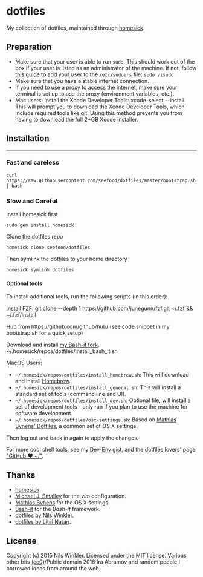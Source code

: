 dotfiles
========

My collection of dotfiles, maintained through [homesick](https://github.com/technicalpickles/homesick).

## Preparation

* Make sure that your user is able to run `sudo`. This should work out of the box if your user is listed as an administrator of the machine. If not, follow [this guide](http://osxdaily.com/2014/02/06/add-user-sudoers-file-mac/) to add your user to the `/etc/sudoers` file: `sudo visudo`
* Make sure that you have a stable internet connection.
* If you need to use a proxy to access the internet, make sure your terminal is set up to use the proxy (environment variables, etc.).
* Mac users: Install the Xcode Developer Tools: xcode-select --install. This will prompt you to download the Xcode Developer Tools, which include required tools like git. Using this method prevents you from having to download the full 2+GB Xcode installer.

## Installation
------------

### Fast and careless

    curl https://raw.githubusercontent.com/seefood/dotfiles/master/bootstrap.sh | bash

### Slow and Careful

Install homesick first

    sudo gem install homesick

Clone the dotfiles repo

    homesick clone seefood/dotfiles

Then symlink the dotfiles to your home directory

    homesick symlink dotfiles

#### Optional tools
To install additional tools, run the following scripts (in this order):

Install [FZF](https://github.com/junegunn/fzf):
    git clone --depth 1 https://github.com/junegunn/fzf.git ~/.fzf && ~/.fzf/install

Hub from https://github.com/github/hub/ (see code snippet in my bootstrap.sh for a quick setup)

Download and install [my Bash-it fork](https://github.com/nwinkler/bash-it).
    ~/.homesick/repos/dotfiles/install_bash_it.sh

MacOS Users:
* `~/.homesick/repos/dotfiles/install_homebrew.sh`: This will download and install [Homebrew](https://brew.sh).
* `~/.homesick/repos/dotfiles/install_general.sh`: This will install a standard set of tools (command line and UI).
* `~/.homesick/repos/dotfiles/install_dev.sh`: Optional file, will install a set of development tools - only run if you plan to use the machine for software development.
* `~/.homesick/repos/dotfiles/osx-settings.sh`: Based on [Mathias Bynens' Dotfiles](https://github.com/mathiasbynens/dotfiles), a common set of OS X settings.

Then log out and back in again to apply the changes.

For more cool shell tools, see my [Dev-Env gist](https://gist.github.com/seefood/d70672cccb551935827ece2554592f96), and the dotfiles lovers' page ["GitHub ❤ ~/"](https://dotfiles.github.io/).

Thanks
------

* [homesick](https://github.com/technicalpickles/homesick)
* [Michael J. Smalley](https://github.com/michaeljsmalley/dotfiles) for the _vim_ configuration.
* [Mathias Bynens](https://github.com/mathiasbynens/dotfiles) for the OS X settings.
* [Bash-it](https://github.com/bash-it/bash-it) for the _Bash-it_ framework.
* [dotfiles by Nils Winkler](https://github.com/nwinkler/dotfiles).
* [dotfiles by Lital Natan](https://github.com/smackware/bashprofile).

License
-------

Copyright (c) 2015 Nils Winkler. Licensed under the MIT license.
Various other bits [(cc0)](https://creativecommons.org/share-your-work/public-domain/cc0/)/Public domain 2018 Ira Abramov and random people I borrowed ideas from around the web.
